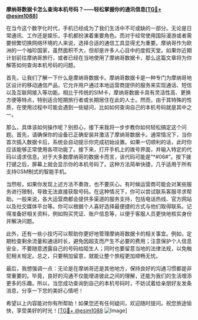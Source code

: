**摩纳哥数据卡怎么查询本机号码？——轻松掌握你的通讯信息[[TG💪+ @esim1088](https://t.me/s/esim1088)]**

在当今这个数字化时代，手机已经成为了我们生活中不可或缺的一部分。无论是日常通讯、工作还是娱乐，手机都扮演着重要角色。而对于经常使用国际漫游或者需要频繁切换网络环境的人来说，选择合适的通信工具显得尤为重要。摩纳哥作为欧洲的一个袖珍国家，虽然面积不大，但却是许多人心目中的度假天堂。如果你近期计划前往摩纳哥旅行，或者已经在当地使用了摩纳哥数据卡，那么这篇文章将为你解答如何查询本机号码的问题。

首先，让我们了解一下什么是摩纳哥数据卡。摩纳哥数据卡是一种专门为摩纳哥地区设计的移动通信产品，它允许用户通过本地运营商提供的服务来实现通话、短信以及互联网接入等功能。相比于传统的SIM卡，摩纳哥数据卡具有灵活性高、更换方便等特点，特别适合短期旅行者或长期居住在此的人士。然而，由于其特殊的性质，在使用过程中可能会遇到一些疑问，比如如何查询自己的本机号码就是其中之一。

那么，具体该如何操作呢？别担心，接下来我将一步步教你如何轻松搞定这个问题。首先，请确保你的设备已正确安装并激活了摩纳哥数据卡。通常情况下，当你首次插入数据卡后，系统会自动提示你完成初始设置。如果一切顺利的话，此时你应该能够正常使用各项功能了。接下来，打开手机上的拨号界面，并输入特定的代码以请求信息。对于大多数摩纳哥的数据卡而言，该代码可能是“*#06#”。按下拨打键之后，屏幕上就会显示你的本机号码了。这种方法简单快捷，几乎适用于所有支持GSM制式的智能手机。

当然啦，如果你发现上述方法不奏效，也不要灰心。有时候运营商可能会对某些服务进行限制，导致无法直接获取号码。在这种情况下，你可以尝试联系客服寻求帮助。一般来说，各大运营商都会提供多渠道的服务支持，包括电话热线、官方网站以及社交媒体平台等。你可以根据个人喜好选择最便捷的方式与他们取得联系。记得准备好相关资料，例如购买凭证、账户信息等，以便于客服人员更快地核实身份并解决问题。

此外，还有一些小技巧可以帮助你更好地管理摩纳哥数据卡的相关事宜。例如，定期检查剩余流量和通话时长，避免因超支而产生不必要的费用；注意保护个人信息安全，不要随意透露自己的号码给陌生人；同时也要留意当地的法律法规，以免触犯相关规定。总之，只要稍加留意，就能让整个旅程更加顺畅无忧。

最后，我想强调一点：无论是在摩纳哥还是其他地方，保持良好的沟通习惯都是非常重要的。毕竟，良好的沟通不仅能增进彼此之间的理解，还能为我们的生活增添更多的乐趣。所以，当您成功查询到自己的本机号码时，不妨试着给亲朋好友发条消息，分享一下您的美好心情吧！

希望以上内容能对你有所帮助！如果您还有任何疑问，欢迎随时提问。祝您旅途愉快，享受美好的时光！[[TG💪+ @esim1088](https://t.me/s/esim1088) ![Image](https://i.postimg.cc/4NQfJmqS/Snipaste-2025-05-13-00-14-12.png)]